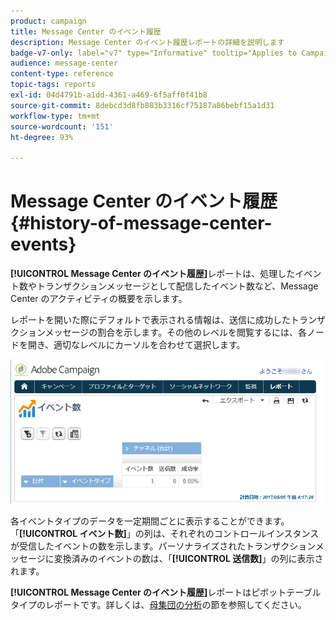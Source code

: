 ```yaml
---
product: campaign
title: Message Center のイベント履歴
description: Message Center のイベント履歴レポートの詳細を説明します
badge-v7-only: label="v7" type="Informative" tooltip="Applies to Campaign Classic v7 only"
audience: message-center
content-type: reference
topic-tags: reports
exl-id: 04d4791b-a1dd-4361-a469-6f5aff0f41b8
source-git-commit: 8debcd3d8fb883b3316cf75187a86bebf15a1d31
workflow-type: tm+mt
source-wordcount: '151'
ht-degree: 93%

---
```


# Message Center のイベント履歴{#history-of-message-center-events}



**[!UICONTROL Message Center のイベント履歴]**&#x200B;レポートは、処理したイベント数やトランザクションメッセージとして配信したイベント数など、Message Center のアクティビティの概要を示します。

レポートを開いた際にデフォルトで表示される情報は、送信に成功したトランザクションメッセージの割合を示します。その他のレベルを閲覧するには、各ノードを開き、適切なレベルにカーソルを合わせて選択します。

![](assets/messagecenter_reporting_001.png)

各イベントタイプのデータを一定期間ごとに表示することができます。「**[!UICONTROL イベント数]**」の列は、それぞれのコントロールインスタンスが受信したイベントの数を示します。パーソナライズされたトランザクションメッセージに変換済みのイベントの数は、「**[!UICONTROL 送信数]**」の列に表示されます。

**[!UICONTROL Message Center のイベント履歴]**&#x200B;レポートはピボットテーブルタイプのレポートです。詳しくは、[母集団の分析](../../reporting/using/about-descriptive-analysis.md)の節を参照してください。
